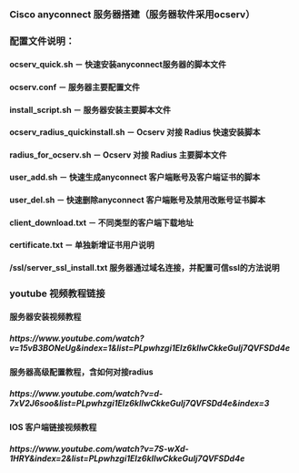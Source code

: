 <h3>Cisco anyconnect 服务器搭建（服务器软件采用ocserv）</h3>
<h3>配置文件说明：</h3>
<h4>ocserv_quick.sh － 快速安装anyconnect服务器的脚本文件</h4>
<h4>ocserv.conf － 服务器主要配置文件</h4>
<h4>install_script.sh － 服务器安装主要脚本文件</h4>
<h4>ocserv_radius_quickinstall.sh － Ocserv 对接 Radius 快速安装脚本</h4>
<h4>radius_for_ocserv.sh － Ocserv 对接 Radius 主要脚本文件</h4>
<h4>user_add.sh － 快速生成anyconnect 客户端账号及客户端证书的脚本</h4>
<h4>user_del.sh － 快速删除anyconnect 客户端账号及禁用改账号证书脚本</h4>
<h4>client_download.txt － 不同类型的客户端下载地址</h4>
<h4>certificate.txt － 单独新增证书用户说明</h4>
<h4>/ssl/server_ssl_install.txt 服务器通过域名连接，并配置可信ssl的方法说明</h4>

<h3>youtube 视频教程链接</h3>
<h4>服务器安装视频教程</h4>
<h5>https://www.youtube.com/watch?v=15vB3BONeUg&index=1&list=PLpwhzgi1EIz6kIIwCkkeGuIj7QVFSDd4e</h5>
<h4>服务器高级配置教程，含如何对接radius</h4>
<h5>https://www.youtube.com/watch?v=d-7xV2J6soo&list=PLpwhzgi1EIz6kIIwCkkeGuIj7QVFSDd4e&index=3</h5>
<h4>IOS 客户端链接视频教程</h4>
<h5>https://www.youtube.com/watch?v=7S-wXd-1HRY&index=2&list=PLpwhzgi1EIz6kIIwCkkeGuIj7QVFSDd4e</h5>
